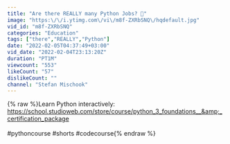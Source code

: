 ```yaml
---
title: "Are there REALLY many Python Jobs? 🐍"
image: "https:\/\/i.ytimg.com\/vi\/m8f-ZXRbSNQ\/hqdefault.jpg"
vid_id: "m8f-ZXRbSNQ"
categories: "Education"
tags: ["there","REALLY","Python"]
date: "2022-02-05T04:37:49+03:00"
vid_date: "2022-02-04T23:13:20Z"
duration: "PT1M"
viewcount: "553"
likeCount: "57"
dislikeCount: ""
channel: "Stefan Mischook"
---
```

{% raw %}Learn Python interactively: <a rel="nofollow" target="blank" href="https://school.studioweb.com/store/course/python_3_foundations__&amp;_certification_package">https://school.studioweb.com/store/course/python_3_foundations__&amp;_certification_package</a><br /><br />#pythoncourse #shorts #codecourse{% endraw %}
